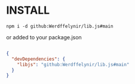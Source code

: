 # INSTALL
```shell
npm i -d github:Werdffelynir/lib.js#main
```
or added to your package.json
```json

{
  "devDependencies": {
    "libjs": "github:Werdffelynir/lib.js#main"
  }
}
```


#
```js

```


#
```js

```



